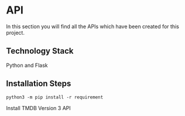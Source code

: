 # API
In this section you will find all the APIs which have been created for this project. 

## Technology Stack
Python and Flask

## Installation Steps

```(bash)
python3 -m pip install -r requirement
```

Install TMDB Version 3 API